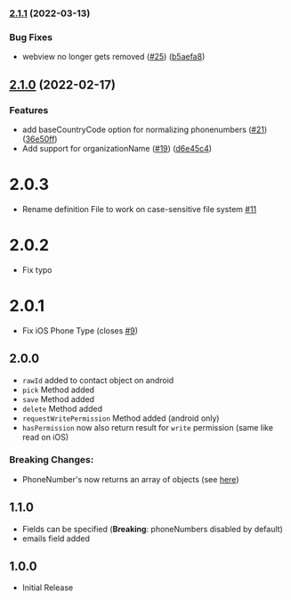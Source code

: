 ### [2.1.1](https://github.com/EinfachHans/cordova-plugin-contacts-x/compare/V2.1.0...V2.1.1) (2022-03-13)


### Bug Fixes

* webview no longer gets removed ([#25](https://github.com/EinfachHans/cordova-plugin-contacts-x/issues/25)) ([b5aefa8](https://github.com/EinfachHans/cordova-plugin-contacts-x/commit/b5aefa8df94510e5ca0e3b2a03df8c9b842a89b6))

## [2.1.0](https://github.com/EinfachHans/cordova-plugin-contacts-x/compare/V2.0.3...V2.1.0) (2022-02-17)


### Features

* add baseCountryCode option for normalizing phonenumbers ([#21](https://github.com/EinfachHans/cordova-plugin-contacts-x/issues/21)) ([36e50ff](https://github.com/EinfachHans/cordova-plugin-contacts-x/commit/36e50ff3ecf80f663259d31d1a8601ea50551212))
* Add support for organizationName ([#19](https://github.com/EinfachHans/cordova-plugin-contacts-x/issues/19)) ([d6e45c4](https://github.com/EinfachHans/cordova-plugin-contacts-x/commit/d6e45c40c1b7d85a26d4269b8e7fe65e27696d5c))

# 2.0.3
- Rename definition File to work on case-sensitive file system [#11](https://github.com/EinfachHans/cordova-plugin-contacts-x/pull/11)

# 2.0.2
- Fix typo

# 2.0.1
- Fix iOS Phone Type (closes [#9](https://github.com/EinfachHans/cordova-plugin-contacts-x/issues/9))

## 2.0.0
- `rawId` added to contact object on android
- `pick` Method added
- `save` Method added
- `delete` Method added
- `requestWritePermission` Method added (android only)
- `hasPermission` now also return result for `write` permission (same like read on iOS)

### Breaking Changes:

- PhoneNumber's now returns an array of objects (see [here](readme.md#contactxphonenumber))

## 1.1.0
- Fields can be specified (**Breaking**: phoneNumbers disabled by default)
- emails field added 

## 1.0.0
- Initial Release

